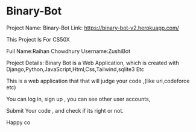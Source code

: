 # Binary-Bot
Project Name: Binary-Bot
Link: https://binary-bot-v2.herokuapp.com/

This Project Is For CS50X

Full Name:Raihan Chowdhury
Username:ZushiBot

Project Details:
Binary Bot is a Web Application, which is created with Django,Python,JavaScript,Html,Css,Tailwind,sqlite3 Etc

This is a web application that that will judge your code ,(like uri,codeforce etc)

You can log in, sign up , you can see other user accounts,

Submit Your code , and check if its right or not.


Happy co
